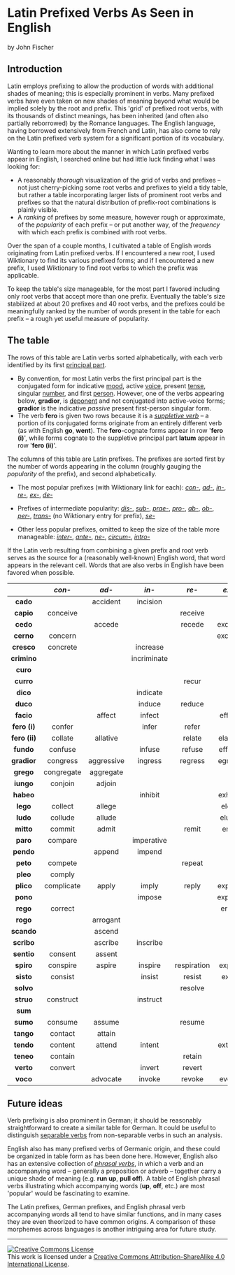 # Latin Prefixed Verbs As Seen in English

by John Fischer

## Introduction

Latin employs prefixing to allow the production of words with additional shades of meaning; this is especially prominent in verbs. Many prefixed verbs have even taken on new shades of meaning beyond what would be implied solely by the root and prefix. This 'grid' of prefixed root verbs, with its thousands of distinct meanings, has been inherited (and often also partially reborrowed) by the Romance languages. The English language, having borrowed extensively from French and Latin, has also come to rely on the Latin prefixed verb system for a significant portion of its vocabulary.

Wanting to learn more about the manner in which Latin prefixed verbs appear in English, I searched online but had little luck finding what I was looking for:

- A reasonably _thorough_ visualization of the grid of verbs and prefixes – not just cherry-picking some root verbs and prefixes to yield a tidy table, but rather a table incorporating larger lists of prominent root verbs and prefixes so that the natural distribution of prefix-root combinations is plainly visible.
- A _ranking_ of prefixes by some measure, however rough or approximate, of the _popularity_ of each prefix – or put another way, of the _frequency_ with which each prefix is combined with root verbs.

Over the span of a couple months, I cultivated a table of English words originating from Latin prefixed verbs. If I encountered a new root, I used Wiktionary to find its various prefixed forms; and if I encountered a new prefix, I used Wiktionary to find root verbs to which the prefix was applicable.

To keep the table's size manageable, for the most part I favored including only root verbs that accept more than one prefix. Eventually the table's size stabilized at about 20 prefixes and 40 root verbs, and the prefixes could be meaningfully ranked by the number of words present in the table for each prefix – a rough yet useful measure of popularity.

## The table

The rows of this table are Latin verbs sorted alphabetically, with each verb identified by its first [principal part](https://en.wikipedia.org/wiki/Principal_parts#Latin).

- By convention, for most Latin verbs the first principal part is the conjugated form for indicative [mood](https://en.wikipedia.org/wiki/Grammatical_mood), active [voice](https://en.wikipedia.org/wiki/Voice_%28grammar%29), present [tense](https://en.wikipedia.org/wiki/Grammatical_tense#Latin_and_Ancient_Greek), singular [number](https://en.wikipedia.org/wiki/Grammatical_number), and first [person](https://en.wikipedia.org/wiki/Grammatical_person). However, one of the verbs appearing below, **gradior**, is [deponent](https://en.wikipedia.org/wiki/Deponent_verb#Latin) and not conjugated into active-voice forms; **gradior** is the indicative _passive_ present first-person singular form.
- The verb **fero** is given two rows because it is a [_suppletive verb_](https://en.wikipedia.org/wiki/Suppletion) – a portion of its conjugated forms originate from an entirely different verb (as with English **go**, **went**). The **fero**-cognate forms appear in row '**fero (i)**', while forms cognate to the suppletive principal part **latum** appear in row '**fero (ii)**'.

The columns of this table are Latin prefixes. The prefixes are sorted first by the number of words appearing in the column (roughly gauging the _popularity_ of the prefix), and second alphabetically.

- The most popular prefixes (with Wiktionary link for each): [_con-_](https://en.wiktionary.org/wiki/con-#Latin), [_ad-_](https://en.wiktionary.org/wiki/ad-#Latin), [_in-_](https://en.wiktionary.org/wiki/in-#Latin), [_re-_](https://en.wiktionary.org/wiki/re-#Latin), [_ex-_](https://en.wiktionary.org/wiki/ex-#Latin), [_de-_](https://en.wiktionary.org/wiki/de-#Latin)

- Prefixes of intermediate popularity: [_dis-_](https://en.wiktionary.org/wiki/dis-#Latin), [_sub-_](https://en.wiktionary.org/wiki/sub-#Latin), [_prae-_](https://en.wiktionary.org/wiki/prae-#Latin), [_pro-_](https://en.wiktionary.org/wiki/pro-#Latin), [_ab-_](https://en.wiktionary.org/wiki/ab-#Latin), [_ob-_](https://en.wiktionary.org/wiki/ob-#Latin), [_per-_](https://en.wiktionary.org/wiki/per-#Latin), [_trans-_](https://en.wiktionary.org/wiki/trans-#Latin) (no Wiktionary entry for prefix), [_se-_](https://en.wiktionary.org/wiki/se-#Latin)

- Other less popular prefixes, omitted to keep the size of the table more manageable: [_inter-_](https://en.wiktionary.org/wiki/inter-#Latin), [_ante-_](https://en.wiktionary.org/wiki/ante-#Latin), [_ne-_](https://en.wiktionary.org/wiki/ne-#Latin), [_circum-_](https://en.wiktionary.org/wiki/circum-#Latin), [_intro-_](https://en.wiktionary.org/wiki/intro-#Latin)

If the Latin verb resulting from combining a given prefix and root verb serves as the source for a (reasonably well-known) English word, that word appears in the relevant cell. Words that are also verbs in English have been favored when possible.

|             |_con-_    |_ad-_     |_in-_      |_re-_      |_ex-_   |_de-_   |_dis-_      |_sub-_     |_prae-_  |_pro-_   |_ab-_   |_ob-_   |_per-_  |_trans-_  |_se-_    |
|:-----------:|:--------:|:--------:|:---------:|:---------:|:------:|:------:|:----------:|:---------:|:-------:|:-------:|:------:|:------:|:------:|:--------:|:-------:|
|  **cado**   |          | accident | incision  |           |        | decide |            |           |         |         |        |occasion|        |          |         |
|  **capio**  | conceive |          |           |  receive  |        |        |            |           |         |         |        |        |perceive|          |         |
|  **cedo**   |          |  accede  |           |  recede   | exceed |deceased|            |  succeed  | precede |         | abcess |        |        |          | secede  |
|  **cerno**  | concern  |          |           |           |excrete |        |  discern   |           |         |         |        |        |        |          | secrete |
| **cresco**  | concrete |          | increase  |           |        |decrease|            |           |         |         |        |        |        |          |         |
| **crimino** |          |          |incriminate|           |        |        |discriminate|           |         |         |        |        |        |          |         |
|  **curo**   |          |          |           |           |        |        |            |           |         | procure |        |        |        |          |         |
|  **curro**  |          |          |           |   recur   |        |        | discourse  |           |         |         |        | occur  |        |          |         |
|  **dico**   |          |          | indicate  |           |        |        |            |           |predicate|         |abdicate|        |        |          |         |
|  **duco**   |          |          |  induce   |  reduce   |        | deduce |            |           |         | produce |        |        |        |          | seduce  |
|  **facio**  |          |  affect  |  infect   |           | effect | defeat |            |           |         |         |        |        |perfect |          |         |
|**fero (i)** |  confer  |          |   infer   |   refer   |        | defer  |   differ   |           | prefer  |         |        | offer  |        | transfer |         |
|**fero (ii)**| collate  | allative |           |  relate   |elative | delay  |   dilate   |           |         |         |ablative| oblate |        |translate |         |
|  **fundo**  | confuse  |          |  infuse   |  refuse   | effuse |        |            |  suffuse  |         | profuse |        |        |        |transfuse |         |
| **gradior** | congress |aggressive|  ingress  |  regress  | egress |        |  digress   |           |         |progress |        |        |        |transgress|         |
|  **grego**  |congregate|aggregate |           |           |        |        |            |           |         |         |        |        |        |          |segregate|
|  **iungo**  | conjoin  |  adjoin  |           |           |        |        |  disjoin   |subjunctive|         |         |        |        |        |          |         |
|  **habeo**  |          |          |  inhibit  |           |exhibit |        |            |           |         |prohibit |        |        |        |          |         |
|  **lego**   | collect  |  allege  |           |           | elect  |        |            |           |         |         |        |        |        |          | select  |
|  **ludo**   | collude  |  allude  |           |           | elude  | delude |            |           | prelude |         |        |        |        |          |         |
|  **mitto**  |  commit  |  admit   |           |   remit   |  emit  | demise |            |           |         | promise |        |        | permit |          |         |
|  **paro**   | compare  |          |imperative |           |        |        | disparate  |           | prepare | proper  |        |        |        |          |separate |
|  **pendo**  |          |  append  |  impend   |           |        | depend |            |  suspend  |         |         |        |        |        |          |         |
|  **peto**   | compete  |          |           |  repeat   |        |        |            |           |         |         |        |        |        |          |         |
|  **pleo**   |  comply  |          |           |           |        |        |            |  supply   |         |         |        |        |        |          |         |
|  **plico**  |complicate|  apply   |   imply   |   reply   |explicit|        |            |supplicate |         |         |        |        |        |          |         |
|  **pono**   |          |          |  impose   |           | expose | depose |            |           |         |         |        |opponent|        |transpose |         |
|  **rego**   | correct  |          |           |           | erect  |        |   direct   |           |         |         |        |        |        |          |         |
|  **rogo**   |          | arrogant |           |           |        |        |            | surrogate |         |         |abrogate|        |        |          |         |
| **scando**  |          |  ascend  |           |           |        |descend |            |           |         |         |        |        |        |transcend |         |
| **scribo**  |          | ascribe  | inscribe  |           |        |describe|            | subscribe |prescribe|proscribe|        |        |        |transcribe|         |
| **sentio**  | consent  |  assent  |           |           |        |        |  dissent   |           |         |         |        |        |        |          |         |
|  **spiro**  | conspire |  aspire  |  inspire  |respiration| expire |        |            |           |         |         |        |        |perspire|          |         |
|  **sisto**  | consist  |          |  insist   |  resist   | exist  | desist |            |           |         |         |        |        |persist |          |         |
|  **solvo**  |          |          |           |  resolve  |        |        |  dissolve  |           |         |         |absolve |        |        |          |         |
|  **struo**  |construct |          | instruct  |           |        |destruct|            |           |         |         |        |obstruct|        |          |         |
|   **sum**   |          |          |           |           |        |        |            |           | present |         | absent |        |        |          |         |
|  **sumo**   | consume  |  assume  |           |  resume   |        |        |            |  subsume  | presume |         |        |        |        |          |         |
|  **tango**  | contact  |  attain  |           |           |        |        |            |           |         |         |        |        |        |          |         |
|  **tendo**  | content  |  attend  |  intent   |           | extend |        |            |           | pretend |         |        |        |        |          |         |
|  **teneo**  | contain  |          |           |  retain   |        | detain |            |  sustain  |         |         |abstain | obtain |pertain |          |         |
|  **verto**  | convert  |          |  invert   |  revert   |        |        |            |  subvert  |         |         | avert  |        |pervert |          |         |
|  **voco**   |          | advocate |  invoke   |  revoke   | evoke  |        |            |           |         | provoke |        |        |        |          |         |

## Future ideas

Verb prefixing is also prominent in German; it should be reasonably straightforward to create a similar table for German. It could be useful to distinguish [separable verbs](https://en.wikipedia.org/wiki/Separable_verb) from non-separable verbs in such an analysis.

English also has many prefixed verbs of Germanic origin, and these could be organized in table form as has been done here. However, English also has an extensive collection of [_phrasal verbs_](https://en.wikipedia.org/wiki/Phrasal_verb), in which a verb and an accompanying word – generally a preposition or adverb – together carry a unique shade of meaning (e.g. **run up**, **pull off**). A table of English phrasal verbs illustrating which accompanying words (**up**, **off**, etc.) are most 'popular' would be fascinating to examine.

The Latin prefixes, German prefixes, and English phrasal verb accompanying words all tend to have similar functions, and in many cases they are even theorized to have common origins. A comparison of these morphemes across languages is another intriguing area for future study.

---

<a rel="license" href="http://creativecommons.org/licenses/by-sa/4.0/"><img alt="Creative Commons License" style="border-width:0" src="https://i.creativecommons.org/l/by-sa/4.0/80x15.png" /></a><br />This work is licensed under a <a rel="license" href="http://creativecommons.org/licenses/by-sa/4.0/">Creative Commons Attribution-ShareAlike 4.0 International License</a>.
